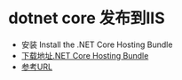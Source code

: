 # dotnet core 发布到IIS
* 安装 Install the .NET Core Hosting Bundle
 * [下载地址.NET Core Hosting Bundle](https://www.microsoft.com/net/permalink/dotnetcore-current-windows-runtime-bundle-installer)
 * [参考URL](https://docs.microsoft.com/en-us/aspnet/core/host-and-deploy/iis/?view=aspnetcore-2.2#install-the-net-core-hosting-bundle)

